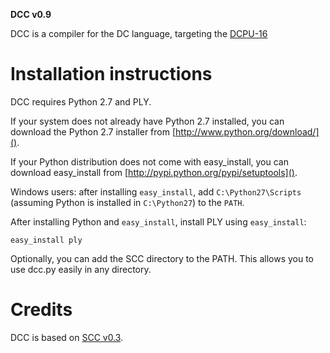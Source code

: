 **DCC v0.9**

DCC is a compiler for the DC language, targeting the [DCPU-16](http://0x10c.com/doc/dcpu-16.txt)

# Installation instructions

DCC requires Python 2.7 and PLY.

If your system does not already have Python 2.7 installed, you can download the
Python 2.7 installer from [http://www.python.org/download/]().

If your Python distribution does not come with easy_install, you can download
easy_install from [http://pypi.python.org/pypi/setuptools]().

Windows users: after installing `easy_install`, add `C:\Python27\Scripts` (assuming
Python is installed in `C:\Python27`) to the `PATH`.

After installing Python and `easy_install`, install PLY using
`easy_install`:

    easy_install ply

Optionally, you can add the SCC directory to the PATH. This allows you to use
dcc.py easily in any directory.

# Credits
DCC is based on [SCC v0.3](https://github.com/zr40/scc).
